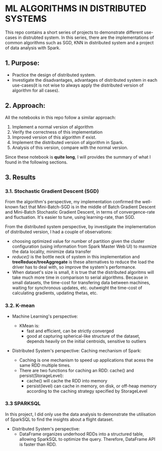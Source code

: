 # ML ALGORITHMS IN DISTRIBUTED SYSTEMS

This repo contains a short series of projects to demonstrate different use-cases in distrubted system. In this series, there are the implementations of common algorithms such as SGD, KNN in distributed system and a project of data analysis with Spark. 

## 1. Purpose:
- Practice the design of distributed system.
- Investigate the disadvantages, advantages of distributed system in each use-cases(it is not wise to always apply the distributed version of algorithm for all cases). 

## 2. Approach:
All the notebooks in this repo follow a similar approach:

1. Implement a normal version of algorithm
2. Verify the correctness of this implementation
3. Improved version of this algorithm if exist.
4. Implement the distributed version of algorithm in Spark.
5. Analysis of this version, compare with the normal version.


Since these notebook is **quite long**, I will provides the summary of what I found in the following sections. 

## 3. Results
### 3.1. Stochastic Gradient Descent (SGD)
From the algorithm's perspective, my implementation confirmed the well-known fact that Mini-Batch-SGD is in the middle of Batch Gradient Descent and Mini-Batch Stochastic Gradient Descent, in terms of convergence-rate and fluctuation. It's easier to tune, using learning-rate, than SGD.

From the distributed system perspective, by investigate the implementation of distributed version, I had a couple of observations:
-  choosing optimized value for number of partition given the cluster configuration (using information from Spark Master Web UI) to maxmize the data locality, minimize data transfer
-  *reduce()* is the bottle neck of system in this implementation and **treeReduce/treeAggregate** is these alternatives to reduce the load the driver has to deal with, so improve the system's performance.
-  When dataset's size is small, it is true that the distributed algoritms will take much more time in comparison to serial algorithms. Because in small datasets, the time-cost for transfering data between machines, waiting for synchronous updates, etc. outweight the time-cost of calculating gradients, updating thetas, etc.

### 3.2. K-mean
* Machine Learning's perspective:
	- KMean is:
		+ fast and efficient, can be strictly converged
		+ good at capturing spherical-like structure of the dataset, depends heavily on the initial centroids, sensitive to outliers

* Distributed System's perspective:
	Caching mechanism of Spark:
	- Caching is one mechanism to speed up applications that acess the same RDD multiple times.
	- There are two functions for caching an RDD: cache() and persist(StorageLevel):
		+ cache() will cache the RDD into memory
		+ persist(level) can cache in memory, on disk, or off-heap memory according to the caching strategy specified by StorageLevel


### 3.3 SPARKSQL
In this project, I did only use the data analysis to demonstrate the utilisation of SparkSQL to find the insights about a flight dataset. 
* Distributed System's perspective:
	- DataFrame organizes underhood RDDs into a structured table, allowing SparkSQL to optimize the query. Therefore, DataFrame API is faster than RDD.



